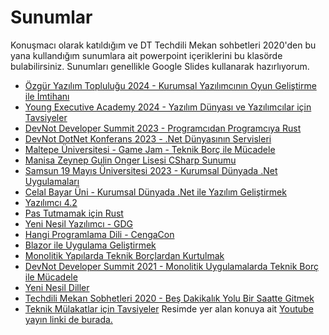 # Sunumlar

Konuşmacı olarak katıldığım ve DT Techdili Mekan sohbetleri 2020'den bu yana kullandığım sunumlara ait powerpoint içeriklerini bu klasörde bulabilirsiniz. Sunumları genellikle Google Slides kullanarak hazırlıyorum.

- [Özgür Yazılım Topluluğu 2024 - Kurumsal Yazılımcının Oyun Geliştirme ile İmtihanı](https://github.com/buraksenyurt/sunumlar/blob/main/%C3%96zg%C3%BCr%20Yaz%C4%B1l%C4%B1m%20Toplulu%C4%9Fu%202024%20-%20Kurumsal%20Yaz%C4%B1l%C4%B1mc%C4%B1n%C4%B1n%20Oyun%20Geli%C5%9Ftirme%20ile%20%C4%B0mtihan%C4%B1.pptx)
- [Young Executive Academy 2024 - Yazılım Dünyası ve Yazılımcılar için Tavsiyeler](https://github.com/buraksenyurt/sunumlar/blob/main/YEA%202024%20-%20Yaz%C4%B1l%C4%B1m%20D%C3%BCnyas%C4%B1%20ve%20Yaz%C4%B1l%C4%B1mc%C4%B1lar%20i%C3%A7in%20Tavsiyeler.pptx)
- [DevNot Developer Summit 2023 - Programcıdan Programcıya Rust](https://github.com/buraksenyurt/sunumlar/blob/main/DevNot%20Summit%202023%20-%20Programc%C4%B1dan%20Programc%C4%B1ya%20Rust.pptx)
- [DevNot DotNet Konferans 2023 - .Net Dünyasının Servisleri](https://github.com/buraksenyurt/sunumlar/blob/main/DevNot%20DotNet%20Conf%202023%20-%20.Net%20D%C3%BCnyas%C4%B1n%C4%B1n%20Servisleri.pptx)
- [Maltepe Üniversitesi - Game Jam -  Teknik Borç ile Mücadele](https://github.com/buraksenyurt/sunumlar/blob/main/Maltepe%20%C3%9Cniversitesi%20-%20Game%20Jam%20-%20%20Teknik%20Bor%C3%A7%20ile%20M%C3%BCcadele.pptx)
- [Manisa Zeynep Gulin Onger Lisesi CSharp Sunumu](https://github.com/buraksenyurt/sunumlar/blob/main/Manisa%20Zeynep%20Gulin%20Onger%20Lisesi%20CSharp%20Sunumu.pptx)
- [Samsun 19 Mayıs Üniversitesi 2023 - Kurumsal Dünyada .Net Uygulamaları](https://github.com/buraksenyurt/sunumlar/blob/main/Samsun%2019%20May%C4%B1s%20%C3%9Cniversitesi%202023%20-%20Kurumsal%20D%C3%BCnyada%20.Net%20Uygulamalar%C4%B1.pptx)
- [Celal Bayar Üni - Kurumsal Dünyada .Net ile Yazılım Geliştirmek](https://github.com/buraksenyurt/sunumlar/blob/main/Celal%20Bayar%20%C3%9Cni%20-%20Kurumsal%20D%C3%BCnyada%20.Net%20ile%20Yaz%C4%B1l%C4%B1m%20Geli%C5%9Ftirmek.pptx)
- [Yazılımcı 4.2](https://github.com/buraksenyurt/sunumlar/blob/main/Yaz%C4%B1l%C4%B1mc%C4%B1%204.2.pptx)
- [Pas Tutmamak için Rust](https://github.com/buraksenyurt/sunumlar/blob/main/Pas%20Tutmamak%20i%C3%A7in%20Rust.pptx)
- [Yeni Nesil Yazılımcı - GDG](https://github.com/buraksenyurt/sunumlar/blob/main/Yeni%20Nesil%20Yaz%C4%B1l%C4%B1mc%C4%B1%20-%20GDG.pptx)
- [Hangi Programlama Dili - CengaCon](https://github.com/buraksenyurt/sunumlar/blob/main/Hangi%20Programlama%20Dili%20-%20CengaCon.pptx)
- [Blazor ile Uygulama Geliştirmek](https://github.com/buraksenyurt/sunumlar/blob/main/Blazor%20ile%20Uygulama%20Geli%C5%9Ftirmek.pptx)
- [Monolitik Yapılarda Teknik Borçlardan Kurtulmak](https://github.com/buraksenyurt/sunumlar/blob/main/Monolitik%20Yap%C4%B1larda%20Teknik%20Bor%C3%A7lardan%20Kurtulmak.pptx)
- [DevNot Developer Summit 2021 - Monolitik Uygulamalarda Teknik Borç ile Mücadele](https://github.com/buraksenyurt/sunumlar/blob/main/DevNot%20Summit%20-%20Monolitik%20Uygulamalarda%20Teknik%20Bor%C3%A7%20ile%20M%C3%BCcadele.pptx)
- [Yeni Nesil Diller](https://github.com/buraksenyurt/sunumlar/blob/main/Yeni%20Nesil%20Diller.pptx)
- [Techdili Mekan Sobhetleri 2020 - Beş Dakikalık Yolu Bir Saatte Gitmek](https://github.com/buraksenyurt/sunumlar/blob/main/Techdili%20Mekan%20Sobhetleri%202020%20-%20Be%C5%9F%20Dakikal%C4%B1k%20Yolu%20Bir%20Saatte%20Gitmek.pptx)
- [Teknik Mülakatlar için Tavsiyeler](https://github.com/buraksenyurt/sunumlar/blob/main/TeknikMulakatTavsiyeler.png) Resimde yer alan konuya ait [Youtube yayın linki de burada.](https://www.youtube.com/watch?v=uJD7N97wG3w)

